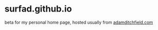 # surfad.github.io
beta for my personal home page, hosted usually from [adamditchfield.com](adamditchfield.com)
